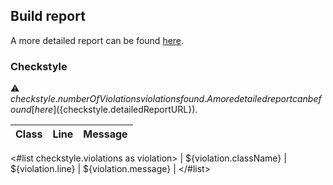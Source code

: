 ## Build report

A more detailed report can be found [here](${detailedReportURL}).

### Checkstyle

:warning: ${checkstyle.numberOfViolations} violations found. A more detailed report can be found [here](${checkstyle.detailedReportURL}).

| Class | Line | Message |
|-----|-----|-----|
<#list checkstyle.violations as violation>
| ${violation.className} | ${violation.line} | ${violation.message} |
</#list>